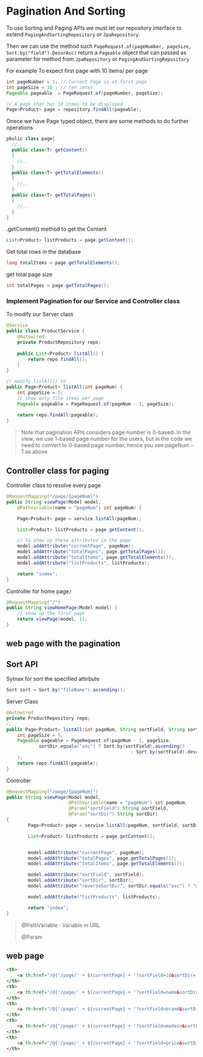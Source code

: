 # Pagination And Sorting 

To use Sorting and Paging APIs 
we must let our repository interface to extend `PagingAndSortingRepository` or `JpaRepository`.


Then we can use the method such `PageRequest.of(pageNumber, pageSize, Sort.by("field").DesorAsc)` return a `Pageable` object that can passed as parameter for method from `JpaRepository` or `PagingAndSortingRepository`

For example
To expect first page with 10 items/ per page 
```java
int pageNumber = 1; // Current Page is at first page
int pageSize = 10 ; // ten imtes
Pageable pageable  = PageRequest.of(pageNumber, pageSize);

// A page that has 10 itmes to be displayed
Page<Product> page = repository.findAll(pageable);
```



Onece we have Page typed object, there are some methods to do further operations
```java
pbulic class page{
  //..
  public class<T> getContent()
  {
    //..
  }
  public class<T> getTotalElements()
  {
    //..
  }
  public class<T> getTotalPages()
  {
    //..
  }
}

```

.getContent() method to get the Content
```java
List<Product> listProducts = page.getContent();
```

Get total rows in the database 
```java
long totalItems = page.getTotalElements();
```
get total page size
```java
int totalPages = page.getTotalPages();
```


### Implement Pagination for our Service and Controller class

To modify our Server class
```java
@Service
public class ProductService {
    @Autowired
    private ProductRepository repo;
  
    public List<Product> listAll() {
        return repo.findAll();
    }  
}
```

```java
// modify listAll() to
public Page<Product> listAll(int pageNum) {
    int pageSize = 5;
    // show only file items per page
    Pageable pageable = PageRequest.of(pageNum - 1, pageSize);
     
    return repo.findAll(pageable);
}
```
> Note that pagination APIs considers page number is 0-based. In the view, we use 1-based page number for the users, but in the code we need to convert to 0-based page number, hence you see pageNum – 1 as above


## Controller class for paging

Controller class to resolve every page 
```java
@RequestMapping("/page/{pageNum}")
public String viewPage(Model model,
    @PathVariable(name = "pageNum") int pageNum) {

    Page<Product> page = service.listAll(pageNum);

    List<Product> listProducts = page.getContent();

    // To show up these attributes in the page
    model.addAttribute("currentPage", pageNum);
    model.addAttribute("totalPages", page.getTotalPages());
    model.addAttribute("totalItems", page.getTotalElements());
    model.addAttribute("listProducts", listProducts);

    return "index";
}
```

Controller for home page`/`
```java
@RequestMapping("/")
public String viewHomePage(Model model) {
    // show up the first page
    return viewPage(model, 1);
}
```


## web page with the pagination



## Sort API

Sytnax for sort the specified attirbute
```java
Sort sort = Sort.by("fileName").ascending();
```


Server Class
```java
@Autowired
private ProductRepository repo; 
//..
public Page<Product> listAll(int pageNum, String sortField, String sortDir) {
    int pageSize = 5;
    Pageable pageable = PageRequest.of(pageNum - 1, pageSize,
            sortDir.equals("asc") ? Sort.by(sortField).ascending()
                                              : Sort.by(sortField).descending()
    );
    return repo.findAll(pageable);
}
```


Controller
```java
@RequestMapping("/page/{pageNum}")
public String viewPage(Model model,
                       @PathVariable(name = "pageNum") int pageNum,
                       @Param("sortField") String sortField,
                       @Param("sortDir") String sortDir) 
{
        Page<Product> page = service.listAll(pageNum, sortField, sortDir);

        List<Product> listProducts = page.getContent();


        model.addAttribute("currentPage", pageNum);    
        model.addAttribute("totalPages", page.getTotalPages());
        model.addAttribute("totalItems", page.getTotalElements());

        model.addAttribute("sortField", sortField);
        model.addAttribute("sortDir", sortDir);
        model.addAttribute("reverseSortDir", sortDir.equals("asc") ? "desc" : "asc");

        model.addAttribute("listProducts", listProducts);

        return "index";
}
```
> @PathVariable
> : Variable in URL
>
> @Param


## web page

```html
<th>
    <a th:href="/@{'/page/' + ${currentPage} + '?sortField=id&sortDir=' + ${reverseSortDir}}">Product ID</a>
</th>
<th>
    <a th:href="/@{'/page/' + ${currentPage} + '?sortField=name&sortDir=' + ${reverseSortDir}}">Name</a>
</th>
<th>
    <a th:href="/@{'/page/' + ${currentPage} + '?sortField=brand&sortDir=' + ${reverseSortDir}}">Brand</a>
</th>
<th>
    <a th:href="/@{'/page/' + ${currentPage} + '?sortField=madein&sortDir=' + ${reverseSortDir}}">Made In</a>
</th>
<th>
    <a th:href="/@{'/page/' + ${currentPage} + '?sortField=price&sortDir=' + ${reverseSortDir}}">Price</a>
</th>
```

